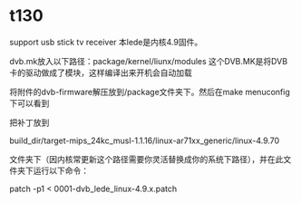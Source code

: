 # t130
support usb stick tv receiver
本lede是内核4.9固件。


dvb.mk放入以下路径：package/kernel/liunx/modules
这个DVB.MK是将DVB卡的驱动做成了模块，这样编译出来开机会自动加载

将附件的dvb-firmware解压放到/package文件夹下。然后在make menuconfig下可以看到

把补丁放到

build_dir/target-mips_24kc_musl-1.1.16/linux-ar71xx_generic/linux-4.9.70

文件夹下（因内核常更新这个路径需要你灵活替换成你的系统下路径），并在此文件夹下运行以下命令：

patch -p1 < 0001-dvb_lede_linux-4.9.x.patch
